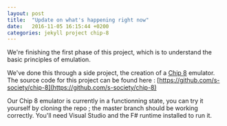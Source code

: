 ```yaml
---
layout: post
title:  "Update on what's happening right now"
date:   2016-11-05 16:15:44 +0200
categories: jekyll project chip-8
---
```


We're finishing the first phase of this project, which is to understand the
basic principles of emulation.

We've done this through a side project, the creation of a
[Chip 8](https://en.wikipedia.org/wiki/CHIP-8) emulator. The source code for
this project can be found here : [https://github.com/s-society/chip-8](https://github.com/s-society/chip-8)

Our Chip 8 emulator is currently in a functionning state, you can try it
yourself by cloning the repo ; the master branch should be working correctly.
You'll need Visual Studio and the F# runtime installed to run it.
